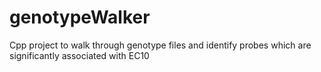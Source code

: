 genotypeWalker
==============

Cpp project to walk through genotype files and identify probes which are significantly associated with EC10

